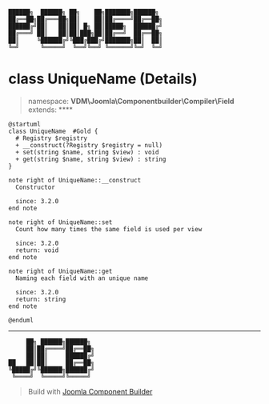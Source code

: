 ```
██████╗  ██████╗ ██╗    ██╗███████╗██████╗
██╔══██╗██╔═══██╗██║    ██║██╔════╝██╔══██╗
██████╔╝██║   ██║██║ █╗ ██║█████╗  ██████╔╝
██╔═══╝ ██║   ██║██║███╗██║██╔══╝  ██╔══██╗
██║     ╚██████╔╝╚███╔███╔╝███████╗██║  ██║
╚═╝      ╚═════╝  ╚══╝╚══╝ ╚══════╝╚═╝  ╚═╝
```
# class UniqueName (Details)
> namespace: **VDM\Joomla\Componentbuilder\Compiler\Field**
> extends: ****
```uml
@startuml
class UniqueName  #Gold {
  # Registry $registry
  + __construct(?Registry $registry = null)
  + set(string $name, string $view) : void
  + get(string $name, string $view) : string
}

note right of UniqueName::__construct
  Constructor

  since: 3.2.0
end note

note right of UniqueName::set
  Count how many times the same field is used per view

  since: 3.2.0
  return: void
end note

note right of UniqueName::get
  Naming each field with an unique name

  since: 3.2.0
  return: string
end note
 
@enduml
```

---
```
     ██╗ ██████╗██████╗
     ██║██╔════╝██╔══██╗
     ██║██║     ██████╔╝
██   ██║██║     ██╔══██╗
╚█████╔╝╚██████╗██████╔╝
 ╚════╝  ╚═════╝╚═════╝
```
> Build with [Joomla Component Builder](https://git.vdm.dev/joomla/Component-Builder)

